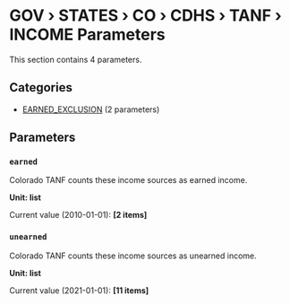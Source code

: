 # GOV › STATES › CO › CDHS › TANF › INCOME Parameters

This section contains 4 parameters.

## Categories

- [EARNED_EXCLUSION](earned_exclusion/index.md) (2 parameters)

## Parameters

### `earned`

Colorado TANF counts these income sources as earned income.

**Unit: list**

Current value (2010-01-01): **[2 items]**


### `unearned`

Colorado TANF counts these income sources as unearned income.

**Unit: list**

Current value (2021-01-01): **[11 items]**

